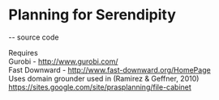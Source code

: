 # Planning for Serendipity
-- source code 

Requires  
Gurobi - http://www.gurobi.com/   
Fast Downward - http://www.fast-downward.org/HomePage   
Uses domain grounder used in (Ramirez & Geffner, 2010)   
https://sites.google.com/site/prasplanning/file-cabinet 
